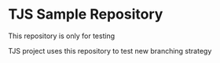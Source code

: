 # TJS Sample Repository

This repository is only for testing

TJS project uses this repository to test new branching strategy
